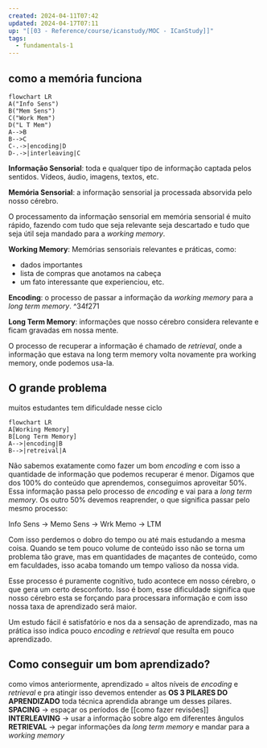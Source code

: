 ```yaml
---
created: 2024-04-11T07:42
updated: 2024-04-17T07:11
up: "[[03 - Reference/course/icanstudy/MOC - ICanStudy]]"
tags:
  - fundamentals-1
---
```

## como a memória funciona
```mermaid
flowchart LR
A("Info Sens")
B("Mem Sens")
C("Work Mem")
D("L T Mem")
A-->B
B-->C
C-.->|encoding|D
D-.->|interleaving|C
```

**Informação Sensorial**: toda e qualquer tipo de informação captada pelos sentidos. Vídeos, áudio, imagens, textos, etc.

**Memória Sensorial**: a informação sensorial ja  processada absorvida pelo nosso cérebro.

O processamento da informação sensorial em memória sensorial é muito rápido, fazendo com tudo que seja relevante seja descartado e tudo que seja útil seja mandado para a *working memory*.

**Working Memory**: Memórias sensoriais 
relevantes e práticas, como: 
- dados importantes 
- lista de compras que anotamos na cabeça
- um fato interessante que experienciou, etc.

**Encoding**: o processo de passar a informação da *working memory* para a *long term memory*. ^34f271

**Long Term Memory**: informações que nosso cérebro considera relevante e ficam gravadas em nossa mente.

O processo de recuperar a informação é chamado de *retrieval*, onde a informação que estava na long term memory volta novamente pra working memory,  onde podemos usa-la.

## O grande problema
muitos estudantes tem dificuldade nesse ciclo
```mermaid
flowchart LR
A[Working Memory]
B[Long Term Memory]
A-->|encoding|B
B-->|retreival|A
```
Não sabemos exatamente como fazer um bom *encoding* e com isso a quantidade de informação que podemos recuperar é menor.
Digamos que dos 100% do conteúdo que aprendemos, conseguimos aproveitar 50%. Essa informação passa pelo processo de *encoding* e vai para a *long term memory*. Os outro 50% devemos reaprender, o que significa passar pelo mesmo processo: 

Info Sens -> Memo Sens -> Wrk Memo -> LTM

Com isso perdemos o dobro do tempo ou até mais estudando a mesma coisa. Quando se tem pouco volume de conteúdo isso não se torna um problema tão grave, mas em quantidades de maçantes de conteúdo, como em faculdades, isso acaba tomando um tempo valioso da nossa vida.

Esse processo é puramente cognitívo, tudo acontece em nosso cérebro, o que gera um certo desconforto. Isso é bom, esse dificuldade significa que nosso cérebro esta se forçando para processara informação e com isso nossa taxa de aprendizado será maior.

Um estudo fácil é satisfatório e nos da a sensação de aprendizado, mas na prática isso indica pouco *encoding* e *retrieval* que resulta em pouco aprendizado.

## Como conseguir um bom aprendizado?
como vimos anteriormente, aprendizado = altos níveis de *encoding* e *retrieval* e pra atingir isso devemos entender as **OS 3 PILARES DO APRENDIZADO**
toda técnica aprendida abrange um desses pilares.
**SPACING** -> espaçar os períodos de [[como fazer revisões]] 
**INTERLEAVING** -> usar a informação sobre algo em diferentes ângulos 
**RETRIEVAL** -> pegar informações da *long term memory* e mandar para a  *working memory*